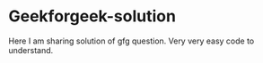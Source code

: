 # Geekforgeek-solution
Here I am sharing solution of gfg question.
Very very easy code to understand.
